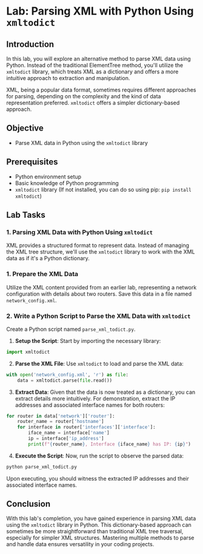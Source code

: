 # Lab: Parsing XML with Python Using `xmltodict`

## Introduction

In this lab, you will explore an alternative method to parse XML data using Python. Instead of the traditional ElementTree method, you'll utilize the `xmltodict` library, which treats XML as a dictionary and offers a more intuitive approach to extraction and manipulation. 

XML, being a popular data format, sometimes requires different approaches for parsing, depending on the complexity and the kind of data representation preferred. `xmltodict` offers a simpler dictionary-based approach.

## Objective
- Parse XML data in Python using the `xmltodict` library

## Prerequisites

- Python environment setup
- Basic knowledge of Python programming
- `xmltodict` library (If not installed, you can do so using pip: `pip install xmltodict`)

## Lab Tasks

### 1. Parsing XML Data with Python Using `xmltodict`

XML provides a structured format to represent data. Instead of managing the XML tree structure, we'll use the `xmltodict` library to work with the XML data as if it's a Python dictionary.

### 1. Prepare the XML Data

Utilize the XML content provided from an earlier lab, representing a network configuration with details about two routers. Save this data in a file named `network_config.xml`.

### 2. Write a Python Script to Parse the XML Data with `xmltodict`

Create a Python script named `parse_xml_todict.py`.

1. **Setup the Script**: Start by importing the necessary library:

```python
import xmltodict
```

2. **Parse the XML File**: Use `xmltodict` to load and parse the XML data:

```python
with open('network_config.xml', 'r') as file:
    data = xmltodict.parse(file.read())
```

3. **Extract Data**: Given that the data is now treated as a dictionary, you can extract details more intuitively. For demonstration, extract the IP addresses and associated interface names for both routers:

```python
for router in data['network']['router']:
    router_name = router['hostname']
    for interface in router['interfaces']['interface']:
        iface_name = interface['name']
        ip = interface['ip_address']
        print(f"{router_name}, Interface {iface_name} has IP: {ip}")
```

4. **Execute the Script**: Now, run the script to observe the parsed data:

```bash
python parse_xml_todict.py
```

Upon executing, you should witness the extracted IP addresses and their associated interface names.

## Conclusion

With this lab's completion, you have gained experience in parsing XML data using the `xmltodict` library in Python. This dictionary-based approach can sometimes be more straightforward than traditional XML tree traversal, especially for simpler XML structures. Mastering multiple methods to parse and handle data ensures versatility in your coding projects.